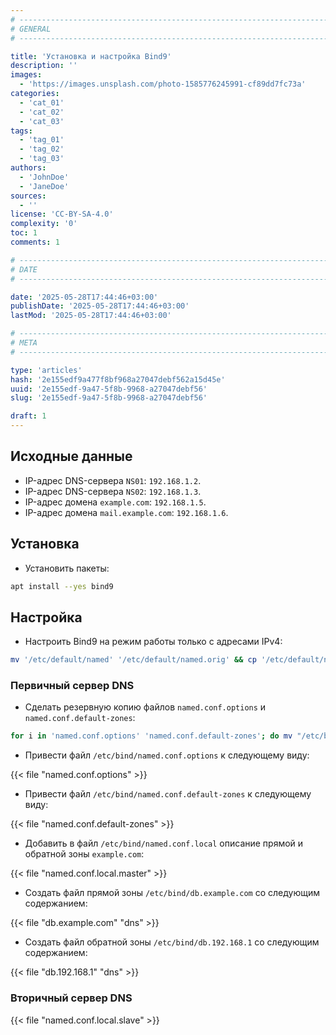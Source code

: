 ```yaml
---
# -------------------------------------------------------------------------------------------------------------------- #
# GENERAL
# -------------------------------------------------------------------------------------------------------------------- #

title: 'Установка и настройка Bind9'
description: ''
images:
  - 'https://images.unsplash.com/photo-1585776245991-cf89dd7fc73a'
categories:
  - 'cat_01'
  - 'cat_02'
  - 'cat_03'
tags:
  - 'tag_01'
  - 'tag_02'
  - 'tag_03'
authors:
  - 'JohnDoe'
  - 'JaneDoe'
sources:
  - ''
license: 'CC-BY-SA-4.0'
complexity: '0'
toc: 1
comments: 1

# -------------------------------------------------------------------------------------------------------------------- #
# DATE
# -------------------------------------------------------------------------------------------------------------------- #

date: '2025-05-28T17:44:46+03:00'
publishDate: '2025-05-28T17:44:46+03:00'
lastMod: '2025-05-28T17:44:46+03:00'

# -------------------------------------------------------------------------------------------------------------------- #
# META
# -------------------------------------------------------------------------------------------------------------------- #

type: 'articles'
hash: '2e155edf9a477f8bf968a27047debf562a15d45e'
uuid: '2e155edf-9a47-5f8b-9968-a27047debf56'
slug: '2e155edf-9a47-5f8b-9968-a27047debf56'

draft: 1
---
```




<!--more-->

## Исходные данные

- IP-адрес DNS-сервера `NS01`: `192.168.1.2`.
- IP-адрес DNS-сервера `NS02`: `192.168.1.3`.
- IP-адрес домена `example.com`: `192.168.1.5`.
- IP-адрес домена `mail.example.com`: `192.168.1.6`.

## Установка

- Установить пакеты:

```bash
apt install --yes bind9
```

## Настройка

- Настроить Bind9 на режим работы только с адресами IPv4:

```bash
mv '/etc/default/named' '/etc/default/named.orig' && cp '/etc/default/named.orig' '/etc/default/named' && sed -i 's|-u bind|-u bind -4|g' '/etc/default/named'
```

### Первичный сервер DNS

- Сделать резервную копию файлов `named.conf.options` и `named.conf.default-zones`:

```bash
for i in 'named.conf.options' 'named.conf.default-zones'; do mv "/etc/bind/${i}" "/etc/bind/${i}.orig" && touch "/etc/bind/${i}"; done
```

- Привести файл `/etc/bind/named.conf.options` к следующему виду:

{{< file "named.conf.options" >}}

- Привести файл `/etc/bind/named.conf.default-zones` к следующему виду:

{{< file "named.conf.default-zones" >}}

- Добавить в файл `/etc/bind/named.conf.local` описание прямой и обратной зоны `example.com`:

{{< file "named.conf.local.master" >}}

- Создать файл прямой зоны `/etc/bind/db.example.com` со следующим содержанием:

{{< file "db.example.com" "dns" >}}

- Создать файл обратной зоны `/etc/bind/db.192.168.1` со следующим содержанием:

{{< file "db.192.168.1" "dns" >}}

### Вторичный сервер DNS

{{< file "named.conf.local.slave" >}}
